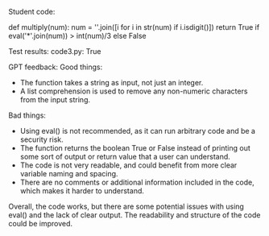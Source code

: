 Student code: 

def multiply(num):
    num = ''.join([i for i in str(num) if i.isdigit()])
    return True if eval('*'.join(num)) > int(num)/3 else False

 Test results: 
code3.py: True

 GPT feedback: 
Good things:
- The function takes a string as input, not just an integer.
- A list comprehension is used to remove any non-numeric characters from the input string.

Bad things:
- Using eval() is not recommended, as it can run arbitrary code and be a security risk.
- The function returns the boolean True or False instead of printing out some sort of output or return value that a user can understand.
- The code is not very readable, and could benefit from more clear variable naming and spacing. 
- There are no comments or additional information included in the code, which makes it harder to understand.

Overall, the code works, but there are some potential issues with using eval() and the lack of clear output. The readability and structure of the code could be improved.